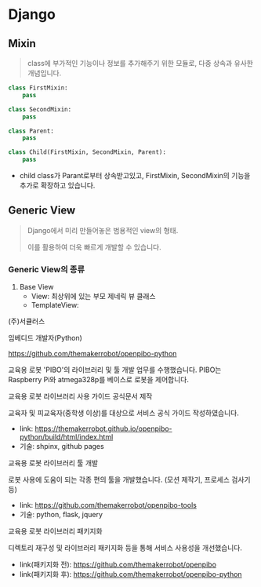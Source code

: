 # Django

## Mixin

> class에 부가적인 기능이나 정보를 추가해주기 위한 모듈로, 다중 상속과 유사한 개념입니다.



```python
class FirstMixin:
    pass

class SecondMixin:
    pass

class Parent:
    pass

class Child(FirstMixin, SecondMixin, Parent):
    pass
```

* child class가 Parant로부터 상속받고있고, FirstMixin, SecondMixin의 기능을 추가로 확장하고 있습니다.





## Generic View

> Django에서 미리 만들어놓은 범용적인 view의 형태.
>
> 이를 활용하여 더욱 빠르게 개발할 수 있습니다.

### Generic View의 종류

1. Base View
   - View: 최상위에 있는 부모 제네릭 뷰 클래스
   - TemplateView: 











(주)서큘러스

임베디드 개발자(Python)

https://github.com/themakerrobot/openpibo-python

교육용 로봇 'PIBO'의 라이브러리 및 툴 개발 업무를 수행했습니다.
PIBO는 Raspberry Pi와 atmega328p를 베이스로 로봇을 제어합니다.



교육용 로봇 라이브러리 사용 가이드 공식문서 제작

교육자 및 피교육자(중학생 이상)를 대상으로 서비스 공식 가이드 작성하였습니다.
- link: https://themakerrobot.github.io/openpibo-python/build/html/index.html
- 기술: shpinx, github pages



교육용 로봇 라이브러리 툴 개발

로봇 사용에 도움이 되는 각종 편의 툴을 개발했습니다. (모션 제작기, 프로세스 검사기 등)
- link: https://github.com/themakerrobot/openpibo-tools
- 기술: python, flask, jquery



교육용 로봇 라이브러리 패키지화

디렉토리 재구성 및 라이브러리 패키지화 등을 통해 서비스 사용성을 개선했습니다.
- link(패키지화 전): https://github.com/themakerrobot/openpibo
- link(패키지화 후): https://github.com/themakerrobot/openpibo-python